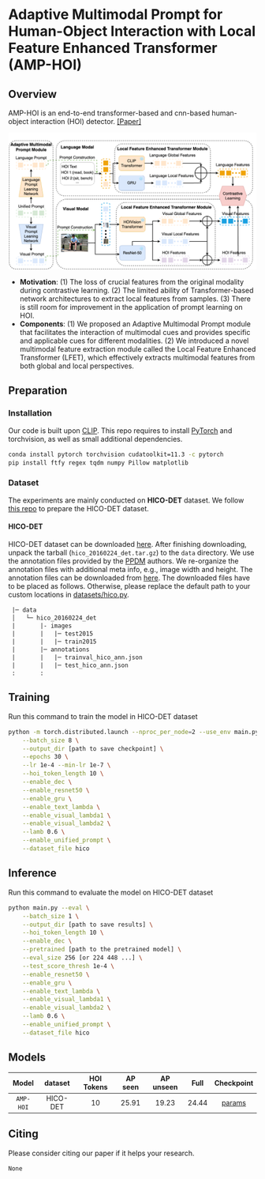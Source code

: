 # Adaptive Multimodal Prompt for Human-Object Interaction with Local Feature Enhanced Transformer (AMP-HOI)

## Overview

AMP-HOI is an end-to-end transformer-based and cnn-based human-object interaction (HOI) detector. [[Paper]]()

![AMP-HOI](./figures/AMP-HOI_arch.png)

- **Motivation**: (1) The loss of crucial features from the original modality during contrastive learning. (2) The limited ability of Transformer-based network architectures to extract local features from samples. (3) There is still room for improvement in the application of prompt learning on HOI.
- **Components**: (1) We proposed an Adaptive Multimodal Prompt module that facilitates the interaction of multimodal cues and provides specific and applicable cues for different modalities. (2) We introduced a novel multimodal feature extraction module called the Local Feature Enhanced Transformer (LFET), which effectively extracts multimodal features from both global and local perspectives.

## Preparation

### Installation

Our code is built upon [CLIP](https://github.com/openai/CLIP). This repo requires to install [PyTorch](https://pytorch.org/get-started/locally/) and torchvision, as well as small additional dependencies.

```bash
conda install pytorch torchvision cudatoolkit=11.3 -c pytorch
pip install ftfy regex tqdm numpy Pillow matplotlib
```

### Dataset

The experiments are mainly conducted on **HICO-DET** dataset. We follow [this repo](https://github.com/YueLiao/PPDM) to prepare the HICO-DET dataset.

#### HICO-DET

HICO-DET dataset can be downloaded [here](https://drive.google.com/open?id=1QZcJmGVlF9f4h-XLWe9Gkmnmj2z1gSnk). After finishing downloading, unpack the tarball (`hico_20160224_det.tar.gz`) to the `data` directory. We use the annotation files provided by the [PPDM](https://github.com/YueLiao/PPDM) authors. We re-organize the annotation files with additional meta info, e.g., image width and height. The annotation files can be downloaded from [here](https://drive.google.com/open?id=1lqmevkw8fjDuTqsOOgzg07Kf6lXhK2rg). The downloaded files have to be placed as follows. Otherwise, please replace the default path to your custom locations in [datasets/hico.py](./datasets/hico.py).

``` plain
 |─ data
 │   └─ hico_20160224_det
 |       |- images
 |       |   |─ test2015
 |       |   |─ train2015
 |       |─ annotations
 |       |   |─ trainval_hico_ann.json
 |       |   |─ test_hico_ann.json
 :       :
```

## Training

Run this command to train the model in HICO-DET dataset

``` bash
python -m torch.distributed.launch --nproc_per_node=2 --use_env main.py \
    --batch_size 8 \
    --output_dir [path to save checkpoint] \
    --epochs 30 \
    --lr 1e-4 --min-lr 1e-7 \
    --hoi_token_length 10 \
    --enable_dec \
    --enable_resnet50 \
    --enable_gru \
    --enable_text_lambda \
    --enable_visual_lambda1 \
    --enable_visual_lambda2 \
    --lamb 0.6 \
    --enable_unified_prompt \
    --dataset_file hico
```

## Inference

Run this command to evaluate the model on HICO-DET dataset

``` bash
python main.py --eval \
    --batch_size 1 \
    --output_dir [path to save results] \
    --hoi_token_length 10 \
    --enable_dec \
    --pretrained [path to the pretrained model] \
    --eval_size 256 [or 224 448 ...] \
    --test_score_thresh 1e-4 \
    --enable_resnet50 \
    --enable_gru \
    --enable_text_lambda \
    --enable_visual_lambda1 \
    --enable_visual_lambda2 \
    --lamb 0.6 \
    --enable_unified_prompt \
    --dataset_file hico
```

## Models

|   Model   | dataset | HOI Tokens | AP seen | AP unseen | Full  | Checkpoint  |
|:---------:| :-----: | :-----: |:-------:|:---------:|:-----:|:-----------:|
| `AMP-HOI` | HICO-DET | 10 |  25.91  |   19.23   | 24.44 | [params](#) |

## Citing

Please consider citing our paper if it helps your research.

```
None
```